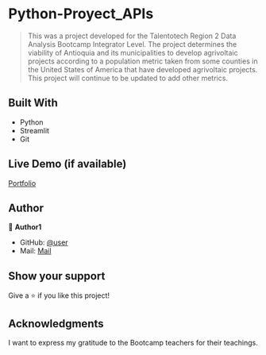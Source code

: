 <a name="readme-top"></a>

# Python-Proyect_APIs

> This was a project developed for the Talentotech Region 2 Data Analysis Bootcamp Integrator Level.
> The project determines the viability of Antioquia and its municipalities to develop agrivoltaic projects
> according to a population metric taken from some counties in the United States of America that have
> developed agrivoltaic projects. This project will continue to be updated to add other metrics.

## Built With

- Python
- Streamlit
- Git


## Live Demo (if available)

[Portfolio](https://python-proyect-apis-photovoltaic.streamlit.app/)


## Author

👤 **Author1**

- GitHub: [@user](https://github.com/Srzlays)
- Mail: [Mail](Srzlays@proton.me)

## Show your support

Give a ⭐️ if you like this project!

## Acknowledgments
I want to express my gratitude to the Bootcamp teachers for their teachings.

